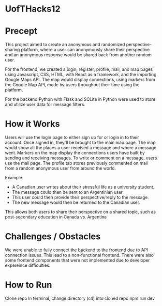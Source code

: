 # UofTHacks12
<h1>Precept</h1>

<p>
  This project aimed to create an anonymous and randomized perspective-sharing platform, where a user can anonymously share their perspective and an anonymous response would be shared back from another random user.

For the frontend, we created a login, register, profile, mail, and map pages using Javascript, CSS, HTML, with React as a framework, and the importing Google Maps API. The map would display connections, using markers from the Google Map API, made by users throughout their time using the platform.

For the backend Python with Flask and SQLite in Python were used to store and utilize user data for message filters.

</p>
<h1>How it Works</h1>
Users will use the login page to either sign up for or login in to their account. Once signed in, they'll be brought to the main map page.
The map would show all the places a user received a message and where a message went. Markers on the map display the connections users have built by sending and receiving messages.
To write or comment on a message, users use the mail page.
The profile tab stores previously commented on mail from a random anonymous user from around the world.

Example:
- A Canadian user writes about their stressful life as a university student.
 - The message could then be sent to an Argentinian user.
 - This user could then provide their perspective/reply to the message.
 - The new message would then be returned to the Canadian user.

This allows both users to share their perspective on a shared topic, such as post-secondary education in Canada vs. Argentina

<h1>Challenges / Obstacles</h1>
We were unable to fully connect the backend to the frontend due to API connection issues. This lead to a non-functional frontend.
There were also some frontend components that were not implemented due to developer expereince difficulties.

<h1>How to Run</h1>
Clone repo
In terminal, change directory (cd) into cloned repo
npm run dev
